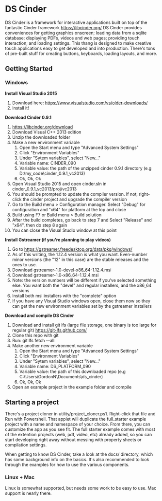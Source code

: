 # DS Cinder

DS Cinder is a framework for interactive applications built on top of the fantastic Cinder framework https://libcinder.org/  DS Cinder provides conveniences for getting graphics onscreen; loading data from a sqlite database; displaying PDFs, videos and web pages; providing touch interaction; and loading settings. This thang is designed to make creative touch applications easy to get developed and into production. There's tons of pre-built stuff for creating buttons, keyboards, loading layouts, and more. 



## Getting Started

### Windows

**Install Visual Studio 2015**

1. Download here: https://www.visualstudio.com/vs/older-downloads/
2. Install it!

**Download Cinder 0.9.1**

1. https://libcinder.org/download 
2. Download Visual C++ 2013 edition
3. Unzip the downloaded folder
4. Make a new environment variable
    1. Open the Start menu and type "Advanced System Settings"
    2. Click "Environment Variables"
    3. Under "Sytem variables", select "New..."
    4. Variable name: CINDER_090
    5. Variable value: the path of the unzipped cinder 0.9.1 directory (e.g D:\my_code\cinder_0.9.1_vc2013)
    6. Ok, Ok, Ok
5. Open Visual Studio 2015 and open cinder.sln in cinder_0.9.1_vc2013/proj/vc2013
6. You should be prompted to update the compiler version. If not, right-click the cinder project and upgrade the compiler version
7. Go to the Build menu > Configuration manager. Select "Debug" for configuration and "x64" for platform at the top and close
8. Build using F7 or Build menu > Build solution
9. After the build completes, go back to step 7 and Select "Release" and "x64", then do step 8 again
10. You can close the Visual Studio window at this point

**Install Gstreamer (if you're planning to play videos)**

1. Go to https://gstreamer.freedesktop.org/data/pkg/windows/
2. As of this writing, the 1.12.4 version is what you want. Even-number minor versions (the "12" in this case) are the stable releases and the ones to use.
3. Download gstreamer-1.0-devel-x86_64-1.12.4.msi
4. Download gstreamer-1.0-x86_64-1.12.4.msi
5. Note: the version numbers will be different if you've selected something else. You want both the "devel" and regular installers, and the x86_64 versions
6. Install both msi installers with the "complete" option
7. If you have any Visual Studio windows open, close them now so they can get the new environment variables set by the gstreamer installers

**Download and compile DS Cinder**

1. Download and install git lfs (large file storage, one binary is too large for regular git) https://git-lfs.github.com/
2. Clone this repo with git
3. Run: git lfs fetch --all
4. Make another new environment variable
    1. Open the Start menu and type "Advanced System Settings"
    2. Click "Environment Variables"
    3. Under "Sytem variables", select "New..."
    4. Variable name: DS_PLATFORM_090
    5. Variable value: the path of this downloaded repo (e.g C:\Users\GordonN\Documents\ds_cinder)
    6. Ok, Ok, Ok
5. Open an example project in the example folder and compile
  
  
## Starting a project

There's a project cloner in utility/project_cloner.ps1. Right-click that file and Run with Powershell. That applet will duplicate the full_starter example project with a name and namespace of your choice. From there, you can customize the app as you see fit. The full starter example comes with most of the extention projects (web, pdf, video, etc) already added, so you can start developing right away without messing with property sheets or compilation settings. 

When getting to know DS Cinder, take a look at the docs/ directory, which has some background info on the basics. It's also recommended to look through the examples for how to use the various components.

### Linux + Mac

Linux is somewhat supported, but needs some work to be easy to use. Mac support is nearly there. 
